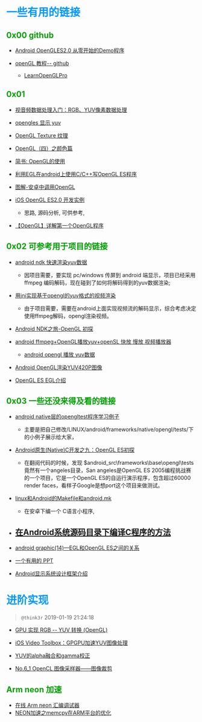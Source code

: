 # <font color=#0099ff> **一些有用的链接** </font>

## <font color=#009A000> 0x00 github </font>

- [Android OpenGLES2.0 从零开始的Demo程序](https://gitee.com/xcy2011sky/AndroidOpenGLDemo)

- [openGL 教程-- github](https://learnopengl-cn.github.io/)
    - [LearnOpenGLPro](https://gitee.com/jltx/LearnOpenGLPro)

## <font color=#009A000> 0x01 </font>


- [视音频数据处理入门：RGB、YUV像素数据处理](https://blog.csdn.net/leixiaohua1020/article/details/50534150)

- [opengles 显示 yuv](https://blog.csdn.net/wangchenggggdn/article/details/8896453)
- [OpenGL Texture 纹理](https://blog.csdn.net/xufan123123/article/details/72456243)
- [OpenGL（四）之颜色篇](https://www.cnblogs.com/tjulym/p/5037124.html)

- [简书: OpenGL的使用](https://www.jianshu.com/c/734df085351b?utm_source=desktop&utm_medium=notes-included-collection)



- [利用EGL在android上使用C/C++写OpenGL ES程序](https://blog.csdn.net/cauchyweierstrass/article/details/53415532)

- [图解-安卓中调用OpenGL](https://www.cnblogs.com/zhanglitong/p/3448488.html)

- [iOS OpenGL ES2.0 开发实例](https://blog.csdn.net/wanglixin1999/article/details/51792505)
    - 思路, 源码分析, 可供参考,
- [【OpenGL】详解第一个OpenGL程序](https://blog.csdn.net/candycat1992/article/details/39676669)

## <font color=#009A000> 0x02 可参考用于项目的链接 </font>

- [android ndk 快速渲染yuv数据](https://blog.csdn.net/ycjerry/article/details/42419231)
    - 因项目需要，要实现 pc/windows 传屏到 android 端显示，项目已经采用 ffmpeg 编码解码，现在碰到了如何将解码得到的yuv数据渲染;
- [用jni实现基于opengl的yuv格式的视频渲染](https://blog.csdn.net/cjj198561/article/details/34136187)
    - 由于项目需要，需要在android上面实现视频流的解码显示，综合考虑决定使用ffmpeg解码，opengl渲染视频。
    
- [Android NDK之旅-OpenGL 初探](https://blog.csdn.net/qq_30177933/article/details/77979512)

- [android ffmpeg+OpenGL播放yuv+openSL 快放 慢放 视频播放器](https://blog.csdn.net/m0_37677536/article/details/78775007)
    - [android opengl 播放 yuv数据](https://blog.csdn.net/m0_37677536/article/details/78783267)

- [Android OpenGL渲染YUV420P图像](https://blog.csdn.net/lidec/article/details/73732369)


- [OpenGL ES EGL介绍](https://blog.csdn.net/cauchyweierstrass/article/details/53189449)


## <font color=#009A000> 0x03 一些还没来得及看的链接 </font>

- [android native层的opengltest程序学习例子](https://blog.csdn.net/u010126792/article/details/70195481)
    - 主要是把自己修改/LINUX/android/frameworks/native/opengl/tests/下的小例子展示给大家，
- [Android原生(Native)C开发之九：OpenGL ES初探 ](http://blog.sina.com.cn/s/blog_4a0a39c30100cwvr.html)
    - 在翻阅代码的时候，发现 $android_src\frameworks\base\opengl\tests 竟然有一个angeles目录，San angeles是OpenGL ES 2005编程挑战赛的一个项目，它是一个OpenGL ES的自运行演示程序，包含超过60000 render faces，看样子Google是想port这个项目来做测试。
- [linux和Android的Makefile和android.mk](https://www.cnblogs.com/maogefff/p/7910441.html#_label1_0)    
    - 在安卓下编一个 C语言小程序,
- [在Android系统源码目录下编译C程序的方法](https://blog.csdn.net/zhaoguangjun33/article/details/72625479)
    - 
- [android graphic(14)—EGL和OpenGL ES之间的关系](https://blog.csdn.net/lewif/article/details/50946236)

- [一个有用的 PPT](https://max.book118.com/html/2016/1229/77942938.shtm)

- [Android显示系统设计框架介绍](https://blog.csdn.net/yangwen123/article/details/22647255)


# <font color=#0099ff> **进阶实现** </font>

> `@think3r` 2019-01-19 21:24:18

- [GPU 实现 RGB -- YUV 转换 (OpenGL)](https://www.cnblogs.com/psklf/p/8399726.html)

- [iOS Video Toolbox：GPGPU加速YUV图像处理](https://www.demoso.net/view/8660)

- [YUV的alpha融合和gamma校正](https://bbs.csdn.net/topics/390157731)

- [No.6_1 OpenCL 图像采样器——图像裁剪](https://blog.csdn.net/Bob_Dong/article/details/64483143)

## <font color=#009A000> Arm neon 加速 </font>

- [在线 Arm neon 汇编调试器](https://szeged.github.io/nevada/)
- [NEON加速之memcpy在ARM平台的优化](https://www.jianshu.com/p/7b3bfc3aed12)
